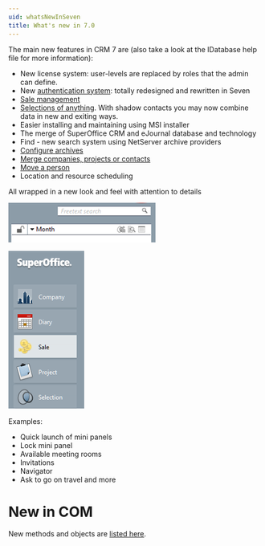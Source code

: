 ```yaml
---
uid: whatsNewInSeven
title: What's new in 7.0
---
```


The main new features in CRM 7 are (also take a look at the IDatabase help file for more information):

-   New license system: user-levels are replaced by roles that the admin can define.
-   New [authentication system](@Authentication): totally redesigned and rewritten in Seven
-   [Sale management](@Sale_management)
-   [Selections of anything](@Selections_of_anything). With shadow contacts you may now combine data in new and exiting ways.
-   Easier installing and maintaining using MSI installer
-   The merge of SuperOffice CRM and eJournal database and technology
-   Find - new search system using NetServer archive providers
-   [Configure archives](@Configure_archives)
-   [Merge companies, projects or contacts](@Move_and_merge)
-   [Move a person](@Move_and_merge)
-   Location and resource scheduling

All wrapped in a new look and feel with attention to details

![](../../images/new-look-7.png)

![](../../images/so-nav-7.png)

Examples:

-   Quick launch of mini panels
-   Lock mini panel
-   Available meeting rooms
-   Invitations
-   Navigator
-   Ask to go on travel
    and more

New in COM
==========

New methods and objects are [listed here](@New_COM_APIs).